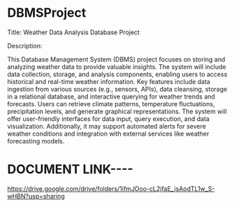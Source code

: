# DBMSProject
 Title: Weather Data Analysis Database Project

Description:

This Database Management System (DBMS) project focuses on storing and analyzing weather data to provide valuable insights. The system will include data collection, storage, and analysis components, enabling users to access historical and real-time weather information. Key features include data ingestion from various sources (e.g., sensors, APIs), data cleansing, storage in a relational database, and interactive querying for weather trends and forecasts. Users can retrieve climate patterns, temperature fluctuations, precipitation levels, and generate graphical representations. The system will offer user-friendly interfaces for data input, query execution, and data visualization. Additionally, it may support automated alerts for severe weather conditions and integration with external services like weather forecasting models.

# DOCUMENT LINK----

https://drive.google.com/drive/folders/1ifmJOoo-cL2jfaE_jsAodTL1w_S-wHBN?usp=sharing
